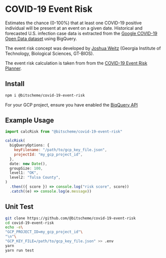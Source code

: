 # COVID-19 Event Risk

Estimates the chance (0-100%) that at least one COVID-19 positive individual will be present at an event on a given date. Historical and forecasted U.S. infection case data is extracted from the [Google COVID-19 Open Data dataset](https://cloud.google.com/blog/products/data-analytics/free-public-datasets-for-covid19) using BigQuery.

The event risk concept was developed by
[Joshua Weitz](http://ecotheory.biology.gatech.edu/) (Georgia Institute of Technology, Biological Sciences, GT-BIOS).

The event risk calculation is taken from from the [COVID-19 Event Risk Planner](https://github.com/appliedbinf/covid19-event-risk-planner).

## Install

```sh
npm i @bitscheme/covid-19-event-risk
```

For your GCP project, ensure you have enabled the [BiqQuery API](https://console.cloud.google.com/flows/enableapi?apiid=bigquery)

## Example Usage

```js
import calcRisk from "@bitscheme/covid-19-event-risk"

calcRisk(
  bigQueryOptions: {
    keyFilename: "/path/to/gcp_key_file.json",
    projectId: "my_gcp_project_id",
  },
  date: new Date(),
  groupSize: 100,
  level1: "OK",
  level2: "Tulsa County",
)
  .then(({ score }) => console.log("risk score", score))
  .catch((e) => console.log(e.message))
```

## Unit Test

```sh
git clone https://github.com/@bitscheme/covid-19-event-risk
cd covid-19-event-risk
echo -e\
"GCP_PROJECT_ID=my_gcp_project_id"\
"\n"\
"GCP_KEY_FILE=/path/to/gcp_key_file.json" >> .env
yarn
yarn run test
```
